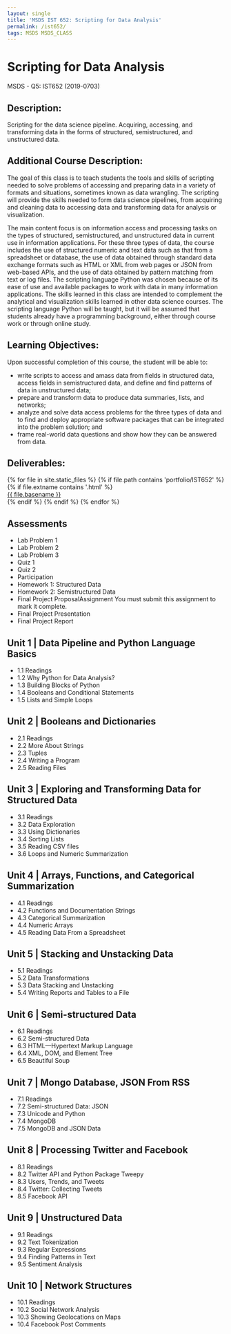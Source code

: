 ```yaml
---
layout: single
title: 'MSDS IST 652: Scripting for Data Analysis'
permalink: /ist652/
tags: MSDS MSDS_CLASS
---
```


# Scripting for Data Analysis

MSDS - Q5: IST652 (2019-0703)

## Description:

Scripting for the data science pipeline. Acquiring, accessing, and transforming data in the
forms of structured, semistructured, and unstructured data.

## Additional Course Description:

The goal of this class is to teach students the tools and skills of scripting needed to solve
problems of accessing and preparing data in a variety of formats and situations, sometimes
known as data wrangling. The scripting will provide the skills needed to form data science
pipelines, from acquiring and cleaning data to accessing data and transforming data for analysis
or visualization.

The main content focus is on information access and processing tasks on the types of
structured, semistructured, and unstructured data in current use in information applications. For
these three types of data, the course includes the use of structured numeric and text data such
as that from a spreadsheet or database, the use of data obtained through standard data
exchange formats such as HTML or XML from web pages or JSON from web-based APIs, and
the use of data obtained by pattern matching from text or log files. The scripting language
Python was chosen because of its ease of use and available packages to work with data in
many information applications. The skills learned in this class are intended to complement the
analytical and visualization skills learned in other data science courses. The scripting language
Python will be taught, but it will be assumed that students already have a programming
background, either through course work or through online study.

## Learning Objectives:

Upon successful completion of this course, the student will be able to:

* write scripts to access and amass data from fields in structured data, access fields in
semistructured data, and define and find patterns of data in unstructured data;
* prepare and transform data to produce data summaries, lists, and networks;
* analyze and solve data access problems for the three types of data and to find and deploy
appropriate software packages that can be integrated into the problem solution; and
* frame real-world data questions and show how they can be answered from data.

## Deliverables: 

<div>
{% for file in site.static_files %}
    {% if file.path contains 'portfolio/IST652' %}
        {% if file.extname contains '.html' %}
            <div><a href="https://danielcaraway.github.io/{{ file.path }}">{{ file.basename }}</a></div>
        {% endif %}
    {% endif %}
{% endfor %}
</div>

## Assessments
* Lab Problem 1  
* Lab Problem 2  
* Lab Problem 3  
* Quiz 1  
* Quiz 2  
* Participation  
* Homework 1: Structured Data  
* Homework 2: Semistructured Data  
* Final Project ProposalAssignment  You must submit this assignment to mark it complete.
* Final Project Presentation  
* Final Project Report  

## Unit 1 | Data Pipeline and Python Language Basics
* 1.1 Readings  
* 1.2 Why Python for Data Analysis?  
* 1.3 Building Blocks of Python  
* 1.4 Booleans and Conditional Statements  
* 1.5 Lists and Simple Loops  

## Unit 2 | Booleans and Dictionaries
* 2.1 Readings  
* 2.2 More About Strings  
* 2.3 Tuples  
* 2.4 Writing a Program  
* 2.5 Reading Files  

## Unit 3 | Exploring and Transforming Data for Structured Data
* 3.1 Readings  
* 3.2 Data Exploration  
* 3.3 Using Dictionaries  
* 3.4 Sorting Lists  
* 3.5 Reading CSV files  
* 3.6 Loops and Numeric Summarization  

## Unit 4 | Arrays, Functions, and Categorical Summarization
* 4.1 Readings  
* 4.2 Functions and Documentation Strings  
* 4.3 Categorical Summarization  
* 4.4 Numeric Arrays  
* 4.5 Reading Data From a Spreadsheet  

## Unit 5 | Stacking and Unstacking Data
* 5.1 Readings  
* 5.2 Data Transformations  
* 5.3 Data Stacking and Unstacking  
* 5.4 Writing Reports and Tables to a File  

## Unit 6 | Semi-structured Data
* 6.1 Readings  
* 6.2 Semi-structured Data  
* 6.3 HTML—Hypertext Markup Language  
* 6.4 XML, DOM, and Element Tree  
* 6.5 Beautiful Soup  

## Unit 7 | Mongo Database, JSON From RSS
* 7.1 Readings  
* 7.2 Semi-structured Data: JSON  
* 7.3 Unicode and Python  
* 7.4 MongoDB  
* 7.5 MongoDB and JSON Data  

## Unit 8 | Processing Twitter and Facebook
* 8.1 Readings  
* 8.2 Twitter API and Python Package Tweepy  
* 8.3 Users, Trends, and Tweets  
* 8.4 Twitter: Collecting Tweets  
* 8.5 Facebook API  

## Unit 9 | Unstructured Data
* 9.1 Readings  
* 9.2 Text Tokenization  
* 9.3 Regular Expressions  
* 9.4 Finding Patterns in Text  
* 9.5 Sentiment Analysis  

## Unit 10 | Network Structures
* 10.1 Readings  
* 10.2 Social Network Analysis  
* 10.3 Showing Geolocations on Maps  
* 10.4 Facebook Post Comments  